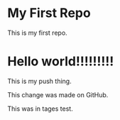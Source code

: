 # My First Repo
This is my first repo.
# Hello world!!!!!!!!!

This is my push thing.

This change was made on GitHub.

This was in tages test.